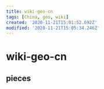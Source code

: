 ```yaml
---
title: wiki-geo-cn
tags: [China, geo, wiki]
created: '2020-11-21T15:01:52.692Z'
modified: '2020-11-21T15:05:34.246Z'
---
```


# wiki-geo-cn

## pieces
